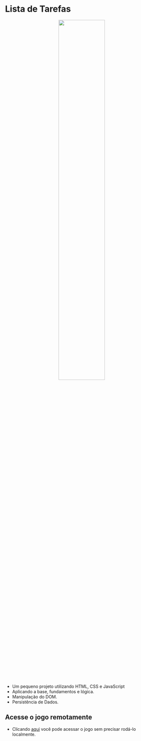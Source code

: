 # Lista de Tarefas

<div align="center">
  <img src="https://github.com/user-attachments/assets/c3b9ad97-ac8c-4fc2-a266-72fee8f66ab0" style="width: 55%;"/>
</div>
<br>

- Um pequeno projeto utilizando HTML, CSS e JavaScript
- Aplicando a base, fundamentos e lógica.
- Manipulação do DOM.
- Persistência de Dados.

## Acesse o jogo remotamente

- Clicando [aqui](https://todo-list-italoguasti.netlify.app/) você pode acessar o jogo sem precisar rodá-lo localmente.

